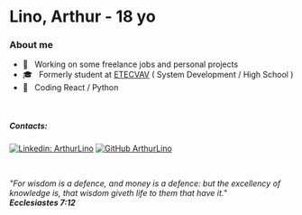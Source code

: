 <h1> Lino, Arthur - 18 yo </h1>

<h3> About me </h3>

- 🤔 &nbsp; Working on some freelance jobs and personal projects
- 🎓 &nbsp; Formerly student at <a href="https://etevav.com.br/new1/">ETECVAV</a> ( System Development / High School )
- 🌱 &nbsp; Coding React / Python

<br/>

##### Contacts:
[![Linkedin: ArthurLino](https://img.shields.io/badge/-ArthurLino-blue?style=flat-square&logo=Linkedin&logoColor=white&link=https://www.linkedin.com/in/arthur-lino-silva-371a10206/)](https://www.linkedin.com/in/arthur-lino-silva-371a10206/)
[![GitHub ArthurLino](https://img.shields.io/github/followers/ArthurLino?label=follow&style=social)](https://github.com/ArthurLino)

<br/>

_"For wisdom is a defence, and money is a defence: but the excellency of knowledge is, that wisdom giveth life to them that have it."_
<br/>
_*****Ecclesiastes 7:12*****_

